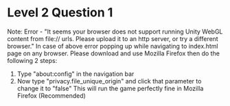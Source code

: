 # Level 2 Question 1

Note: Error - "It seems your browser does not support running Unity WebGL content from file:// urls. Please upload it to an http server, or try a different browser." 
In case of above error popping up while navigating to index.html page on any browser. Please download and use Mozilla Firefox then do the following 2 steps:
1) Type "about:config" in the navigation bar
2) Now type "privacy.file_unique_origin" and click that parameter to change it to "false"
This will run the game perfectly fine in Mozilla Firefox (Recommended)

